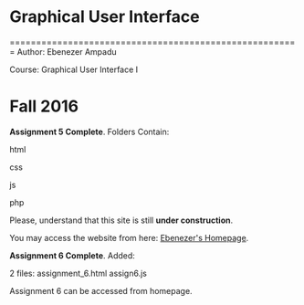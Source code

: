 # Graphical User Interface 
=======================================================
Author: Ebenezer Ampadu

Course: Graphical User Interface I

Fall 2016
======================================================

**Assignment 5 Complete**.
Folders Contain:

html

css

js

php

Please, understand that this site is still **under construction**.

You may access the website from here: [Ebenezer's Homepage](https://eampadu1.github.io/gui/).



**Assignment 6 Complete**.
Added:

2 files:
assignment_6.html
assign6.js

Assignment 6 can be accessed from homepage.
